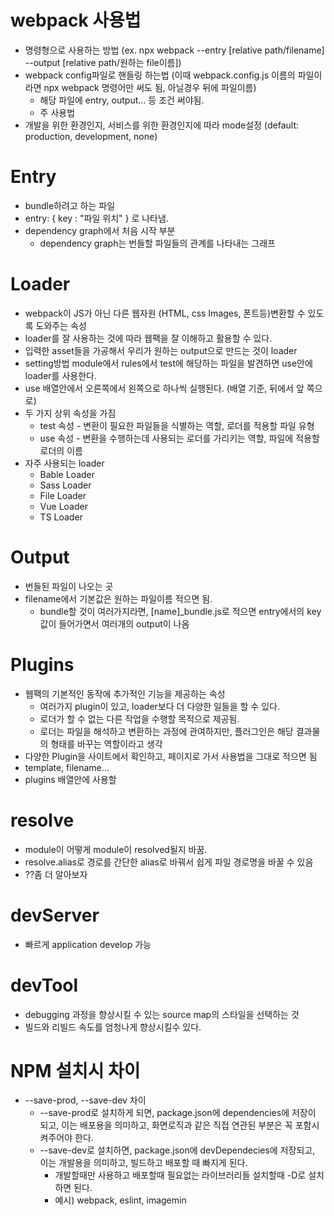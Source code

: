 # webpack 사용법

  * 명령형으로 사용하는 방법 (ex. npx webpack --entry [relative path/filename] --output [relative path/원하는 file이름])
  * webpack config파일로 핸들링 하는법 (이때 webpack.config.js 이름의 파일이라면 npx webpack 명령어만 써도 됨, 아닐경우 뒤에 파일이름)
    * 해당 파일에 entry, output... 등 조건 써야됨.
    * 주 사용법
  * 개발을 위한 환경인지, 서비스를 위한 환경인지에 따라 mode설정 (default: production, development, none)

# Entry

  * bundle하려고 하는 파일
  * entry: { key : "파일 위치" } 로 나타냄.
  * dependency graph에서 처음 시작 부분
    * dependency graph는 번들할 파일들의 관계를 나타내는 그래프 

# Loader
  
  * webpack이 JS가 아닌 다른 웹자원 (HTML, css Images, 폰트등)변환할 수 있도록 도와주는 속성
  * loader를 잘 사용하는 것에 따라 웹팩을 잘 이해하고 활용할 수 있다.
  * 입력한 asset들을 가공해서 우리가 원하는 output으로 만드는 것이 loader
  * setting방법 module에서 rules에서 test에 해당하는 파일을 발견하면 use안에 loader를 사용한다.
  * use 배열안에서 오른쪽에서 왼쪽으로 하나씩 실행된다. (배열 기준, 뒤에서 앞 쪽으로)
  * 두 가지 상위 속성을 가짐
    * test 속성 - 변환이 필요한 파일들을 식별하는 역할, 로더를 적용할 파일 유형
    * use 속성 - 변환을 수행하는데 사용되는 로더를 가리키는 역할, 파일에 적용할 로더의 이름
  * 자주 사용되는 loader
    * Bable Loader
    * Sass Loader
    * File Loader
    * Vue Loader
    * TS Loader

# Output

  * 번들된 파일이 나오는 곳
  * filename에서 기본값은 원하는 파일이름 적으면 됨.
    * bundle할 것이 여러가지라면, [name]_bundle.js로 적으면 entry에서의 key값이 들어가면서 여러개의 output이 나옴

# Plugins

  * 웹팩의 기본적인 동작에 추가적인 기능을 제공하는 속성
    * 여러가지 plugin이 있고, loader보다 더 다양한 일들을 할 수 있다.
    * 로더가 할 수 없는 다른 작업을 수행할 목적으로 제공됨.
    * 로더는 파일을 해석하고 변환하는 과정에 관여하지만, 플러그인은 해당 결과물의 형태를 바꾸는 역할이라고 생각
  * 다양한 Plugin을 사이트에서 확인하고, 페이지로 가서 사용법을 그대로 적으면 됨
  * template, filename...
  * plugins 배열안에 사용할 

# resolve

  * module이 어떻게 module이 resolved될지 바꿈.
  * resolve.alias로  경로를 간단한 alias로 바꿔서 쉽게 파일 경로명을 바꿀 수 있음
  * ??좀 더 알아보자 

# devServer

  * 빠르게 application develop 가능

# devTool

  * debugging 과정을 향상시킬 수 있는 source map의 스타일을 선택하는 것
  * 빌드와 리빌드 속도를 엄청나게 향상시킬수 있다.

# NPM 설치시 차이

  * --save-prod, --save-dev 차이
    * --save-prod로 설치하게 되면, package.json에 dependencies에 저장이 되고, 이는 배포용을 의미하고, 화면로직과 같은 직접 연관된 부분은 꼭 포함시켜주어야 한다.
    * --save-dev로 설치하면, package.json에 devDependecies에 저장되고, 이는 개발용을 의미하고, 빌드하고 배포할 때 빠지게 된다.
      * 개발할때만 사용하고 배포할때 필요없는 라이브러리들 설치할때 -D로 설치하면 된다.
      * 예시) webpack, eslint, imagemin